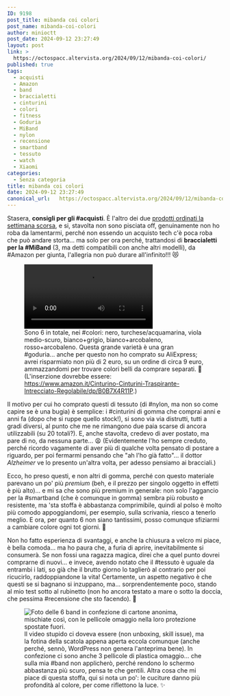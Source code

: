 ```yaml
---
ID: 9198
post_title: mibanda coi colori
post_name: mibanda-coi-colori
author: minioctt
post_date: 2024-09-12 23:27:49
layout: post
link: >
  https://octospacc.altervista.org/2024/09/12/mibanda-coi-colori/
published: true
tags:
  - acquisti
  - Amazon
  - band
  - braccialetti
  - cinturini
  - colori
  - fitness
  - Goduria
  - MiBand
  - nylon
  - recensione
  - smartband
  - tessuto
  - watch
  - Xiaomi
categories:
  - Senza categoria
title: mibanda coi colori
date: 2024-09-12 23:27:49
canonical_url:   https://octospacc.altervista.org/2024/09/12/mibanda-coi-colori/
---
```

<!-- wp:paragraph -->
<p>Stasera, <strong>consigli per gli #acquisti</strong>. È l'altro dei due <a href="/microblog-mirror/2024/09/10/adattamorte/">prodotti ordinati la settimana scorsa</a>, e si, stavolta non sono pisciata off, genuinamente non ho roba da lamentarmi, perché non essendo un acquisto tech c'è poca roba che può andare storta... ma solo per ora perché, trattandosi di <strong>braccialetti per la #MiBand</strong> (3, ma detti compatibili con anche altri modelli), da #Amazon per giunta, l'allegria non può durare all'infinito!!! 😻️</p>
<!-- /wp:paragraph -->

<!-- wp:paragraph -->
<p></p>
<!-- /wp:paragraph -->

<!-- wp:video {"id":9197,"loop":true} -->
<figure class="wp-block-video"><video controls loop src="{{site.cdnurl}}/assets/uploads/2024/09/2024-09-12-2201382100.mp4"></video><figcaption class="wp-element-caption">Sono 6 in totale, nei #colori: nero, turchese/acquamarina, viola medio-scuro, bianco+grigio, bianco+arcobaleno, rosso+arcobaleno. Questa grande varietà è una gran #goduria... anche per questo non ho comprato su AliExpress; avrei risparmiato non più di 2 euro, su un ordine di circa 9 euro, ammazzandomi per trovare colori belli da comprare separati. 🥴️ (L'inserzione dovrebbe essere: <a href="https://www.amazon.it/Cinturino-Cinturini-Traspirante-Intrecciato-Regolabile/dp/B0B7X4R11P">https://www.amazon.it/Cinturino-Cinturini-Traspirante-Intrecciato-Regolabile/dp/B0B7X4R11P</a>.)</figcaption></figure>
<!-- /wp:video -->

<!-- wp:paragraph -->
<p></p>
<!-- /wp:paragraph -->

<!-- wp:paragraph -->
<p>Il motivo per cui ho comprato questi di tessuto (di #nylon, ma non so come capire se è una bugia) è semplice: i #cinturini di gomma che comprai anni e anni fa (dopo che si ruppe quello stock!), si sono via via distrutti, tutti a gradi diversi, al punto che me ne rimangono due paia scarse di ancora utilizzabili (su 20 totali?). E, anche stavolta, credevo di aver postato, ma pare di no, da nessuna parte... 😩️ (Evidentemente l'ho sempre creduto, perché ricordo vagamente di aver più di qualche volta pensato di postare a riguardo, per poi fermarmi pensando che "ah l'ho già fatto"... il dottor <em>Alzheimer</em> ve lo presento un'altra volta, per adesso pensiamo ai bracciali.)</p>
<!-- /wp:paragraph -->

<!-- wp:paragraph -->
<p>Ecco, ho preso questi, e non altri di gomma, perché con questo materiale parevano un po' più <em>premium</em> (beh, e il prezzo per singolo oggetto in effetti è più alto)... e mi sa che sono più premium in generale: non solo l'aggancio per la #smartband (che è comunque in gomma) sembra più robusto e resistente, ma 'sta stoffa è abbastanza comprimibile, quindi al polso è molto più comodo appoggiandomi, per esempio, sulla scrivania, riesco a tenerlo meglio. E ora, per quanto 6 non siano tantissimi, posso comunque sfiziarmi a cambiare colore ogni tot giorni. 🙊️</p>
<!-- /wp:paragraph -->

<!-- wp:paragraph -->
<p>Non ho fatto esperienza di svantaggi, e anche la chiusura a velcro mi piace, è bella comoda... ma ho paura che, a furia di aprire, inevitabilmente si consumerà. Se non fossi una ragazza magica, direi che a quel punto dovrei comprarne di nuovi... e invece, avendo notato che il #tessuto è uguale da entrambi i lati, so già che il brutto giorno lo taglierò al contrario per poi ricucirlo, raddoppiandone la vita! Certamente, un aspetto negativo è che questi se si bagnano si inzuppano, ma... sorprendentemente poco, stando al mio test sotto al rubinetto (non ho ancora testato a mare o sotto la doccia, che pessima #recensione che sto facendo). 👿️</p>
<!-- /wp:paragraph -->

<!-- wp:paragraph -->
<p></p>
<!-- /wp:paragraph -->

<!-- wp:image {"id":9199,"sizeSlug":"large","linkDestination":"none"} -->
<figure class="wp-block-image size-large"><img src="{{site.cdnurl}}/assets/uploads/2024/09/wp-17261752676828357646904783991417-960x1280.jpg" alt="Foto delle 6 band in confezione di cartone anonima, mischiate così, con le pellicole omaggio nella loro protezione spostate fuori." class="wp-image-9199"/><figcaption class="wp-element-caption">Il video stupido ci doveva essere (non unboxing, skill issue), ma la fotina della scatola appena aperta eccola comunque (anche perché, sennò, WordPress non genera l'anteprima bene). In confezione ci sono anche 3 pellicole di plastica omaggio... che sulla mia #band non applicherò, perché rendono lo schermo abbastanza più scuro, pensa te che gentili. Altra cosa che mi piace di questa stoffa, qui si nota un po': le cuciture danno più profondità al colore, per come riflettono la luce. ✨️</figcaption></figure>
<!-- /wp:image -->
